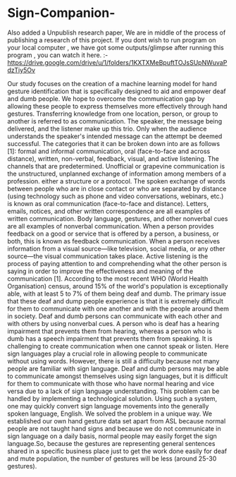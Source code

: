 # Sign-Companion-
Also added a Unpublish research paper, We are in middle of the process of publishing a research of this project. If you dont wish to run program on your local computer , we have got some outputs/glimpse after running this program , you can watch it here. :- https://drive.google.com/drive/u/1/folders/1KXTXMeBpuftTOJsSUpNWuvaPdzTiy5Ov

Our study focuses on the creation of a machine learning model for hand gesture identification that is specifically designed to aid and empower deaf and dumb people. We hope to overcome the communication gap by allowing these people to express themselves more effectively through hand gestures. Transferring knowledge from one location, person, or group to another is referred to as communication. The speaker, the message being delivered, and the listener make up this trio. Only when the audience understands the speaker's intended message can the attempt be deemed successful. The categories that it can be broken down into are as follows [1]: formal and informal communication, oral (face-to-face and across distance), written, non-verbal, feedback, visual, and active listening. The channels that are predetermined. Unofficial or grapevine communication is the unstructured, unplanned exchange of information among members of a profession. either a structure or a protocol. The spoken exchange of words between people who are in close contact or who are separated by distance (using technology such as phone and video conversations, webinars, etc.) is known as oral communication (face-to-face and distance). Letters, emails, notices, and other written correspondence are all examples of written communication. Body language, gestures, and other nonverbal cues are all examples of nonverbal communication. When a person provides feedback on a good or service that is offered by a person, a business, or both, this is known as feedback communication. When a person receives information from a visual source—like television, social media, or any other source—the visual communication takes place. Active listening is the process of paying attention to and comprehending what the other person is saying in order to improve the effectiveness and meaning of the communication [1]. According to the most recent WHO (World Health Organisation) census, around 15% of the world's population is exceptionally able, with at least 5 to 7% of them being deaf and dumb. The primary issue that these deaf and dump people experience is that it is extremely difficult for them to communicate with one another and with the people around them in society. Deaf and dumb persons can communicate with each other and with others by using nonverbal cues. A person who is deaf has a hearing impairment that prevents them from hearing, whereas a person who is dumb has a speech impairment that prevents them from speaking. It is challenging to create communication when one cannot speak or listen. Here sign languages play a crucial role in allowing people to communicate without using words. However, there is still a difficulty because not many people are familiar with sign language. Deaf and dumb persons may be able to communicate amongst themselves using sign languages, but it is difficult for them to communicate with those who have normal hearing and vice versa due to a lack of sign language understanding. This problem can be handled by implementing a technological solution. Using such a system, one may quickly convert sign language movements into the generally spoken language, English. We solved the problem in a unique way. We established our own hand gesture data set apart from ASL because normal people are not taught hand signs and because we do not communicate in sign language on a daily basis, normal people may easily forget the sign language.So, because the gestures are representing general sentences shared in a specific business place just to get the work done easily for deaf and mute population, the number of gestures will be less (around 25-30 gestures).

